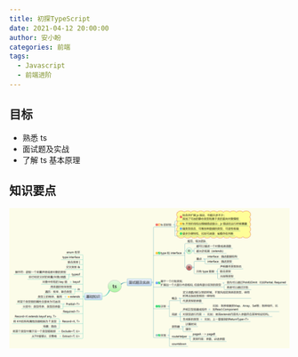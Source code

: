 ```yaml
---
title: 初探TypeScript
date: 2021-04-12 20:00:00
author: 安小盼
categories: 前端
tags:
  - Javascript
  - 前端进阶
---
```


## 目标

* 熟悉 ts 
* 面试题及实战
* 了解 ts 基本原理

## 知识要点

![xmind总结](/static/xmind/frontEnd/relearn/ts.png)
